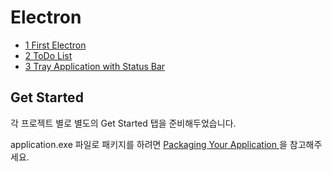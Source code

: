 # Electron

- [1 First Electron](./1_first_electron/README.md)
- [2 ToDo List](./2_todo_list/README.md)
- [3 Tray Application with Status Bar](./3_status_bar_function/README.md)

## Get Started

각 프로젝트 별로 별도의 Get Started 탭을 준비해두었습니다.

application.exe 파일로 패키지를 하려면 [Packaging Your Application
](https://www.electronjs.org/docs/latest/tutorial/tutorial-packaging)을 참고해주세요.